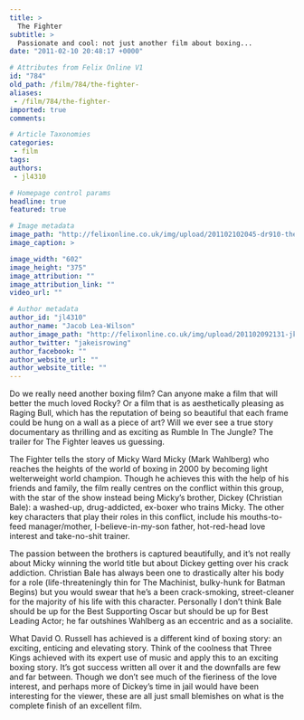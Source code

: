 ```yaml
---
title: >
  The Fighter
subtitle: >
  Passionate and cool: not just another film about boxing...
date: "2011-02-10 20:48:17 +0000"

# Attributes from Felix Online V1
id: "784"
old_path: /film/784/the-fighter-
aliases:
 - /film/784/the-fighter-
imported: true
comments:

# Article Taxonomies
categories:
 - film
tags:
authors:
 - jl4310

# Homepage control params
headline: true
featured: true

# Image metadata
image_path: "http://felixonline.co.uk/img/upload/201102102045-dr910-thefight.jpg"
image_caption: >

image_width: "602"
image_height: "375"
image_attribution: ""
image_attribution_link: ""
video_url: ""

# Author metadata
author_id: "jl4310"
author_name: "Jacob Lea-Wilson"
author_image_path: "http://felixonline.co.uk/img/upload/201102092131-jk708-FelixPro.jpg"
author_twitter: "jakeisrowing"
author_facebook: ""
author_website_url: ""
author_website_title: ""
---
```


Do we really need another boxing film? Can anyone make a film that will better the much loved Rocky? Or a film that is as aesthetically pleasing as Raging Bull, which has the reputation of being so beautiful that each frame could be hung on a wall as a piece of art? Will we ever see a true story documentary as thrilling and as exciting as Rumble In The Jungle? The trailer for The Fighter leaves us guessing.

The Fighter tells the story of Micky Ward Micky (Mark Wahlberg) who reaches the heights of the world of boxing in 2000 by becoming light welterweight world champion. Though he achieves this with the help of his friends and family, the film really centres on the conflict within this group, with the star of the show instead being Micky’s brother, Dickey (Christian Bale): a washed-up, drug-addicted, ex-boxer who trains Micky. The other key characters that play their roles in this conflict, include his mouths-to-feed manager/mother, I-believe-in-my-son father, hot-red-head love interest and take-no-shit trainer.

The passion between the brothers is captured beautifully, and it’s not really about Micky winning the world title but about Dickey getting over his crack addiction. Christian Bale has always been one to drastically alter his body for a role (life-threateningly thin for The Machinist, bulky-hunk for Batman Begins) but you would swear that he’s a been crack-smoking, street-cleaner for the majority of his life with this character. Personally I don’t think Bale should be up for the Best Supporting Oscar but should be up for Best Leading Actor; he far outshines Wahlberg as an eccentric and as a socialite.

What David O. Russell has achieved is a different kind of boxing story: an exciting, enticing and elevating story. Think of the coolness that Three Kings achieved with its expert use of music and apply this to an exciting boxing story. It’s got success written all over it and the downfalls are few and far between. Though we don’t see much of the fieriness of the love interest, and perhaps more of Dickey’s time in jail would have been interesting for the viewer, these are all just small blemishes on what is the complete finish of an excellent film.
